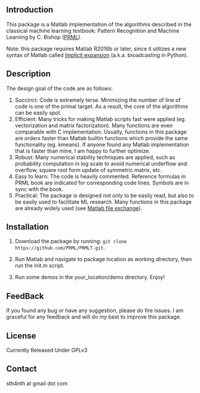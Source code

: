 Introduction
-------
This package is a Matlab implementation of the algorithms described in the classical machine learning textbook:
Pattern Recognition and Machine Learning by C. Bishop ([PRML](http://research.microsoft.com/en-us/um/people/cmbishop/prml/)).

Note: this package requires Matlab R2016b or later, since it utilizes a new syntax of Matlab called [Implicit expansion](https://cn.mathworks.com/help/matlab/release-notes.html?rntext=implicit+expansion&startrelease=R2016b&endrelease=R2016b&groupby=release&sortby=descending) (a.k.a. broadcasting in Python).

Description
-------
The design goal of the code are as follows:

1. Succinct: Code is extremely terse. Minimizing the number of line of code is one of the primal target. As a result, the core of the algorithms can be easily spot.
2. Efficient: Many tricks for making Matlab scripts fast were applied (eg. vectorization and matrix factorization). Many functions are even comparable with C implementation. Usually, functions in this package are orders faster than Matlab builtin functions which provide the same functionality (eg. kmeans). If anyone found any Matlab implementation that is faster than mine, I am happy to further optimize.
3. Robust: Many numerical stability techniques are applied, such as probability computation in log scale to avoid numerical underflow and overflow, square root form update of symmetric matrix, etc.
4. Easy to learn: The code is heavily commented. Reference formulas in PRML book are indicated for corresponding code lines. Symbols are in sync with the book.
5. Practical: The package is designed not only to be easily read, but also to be easily used to facilitate ML research. Many functions in this package are already widely used (see [Matlab file exchange](http://www.mathworks.com/matlabcentral/fileexchange/?term=authorid%3A49739)).

Installation
-------
1. Download the package by running: `git clone https://github.com/PRML/PRMLT.git`.

2. Run Matlab and navigate to package location as working directory, then run the init.m script.

3. Run some demos in the your_location/demo directory. Enjoy!

FeedBack
-------
If you found any bug or have any suggestion, please do fire issues. I am graceful for any feedback and will do my best to improve this package.

License
-------
Currently Released Under GPLv3


Contact
-------
sth4nth at gmail dot com
